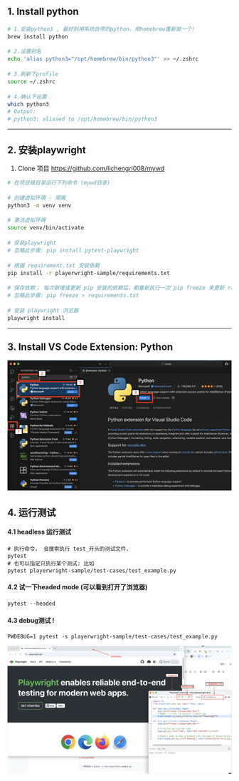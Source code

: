 ## 1. Install python

``` sh
# 1.安装python3 , 最好别用系统自带的python，用homebrew重新装一个!
brew install python

# 2.设置别名
echo 'alias python3="/opt/homebrew/bin/python3"' >> ~/.zshrc

# 3.刷新下profile
source ~/.zshrc

# 4.确认下设置
which python3
# Output: 
# python3: aliased to /opt/homebrew/bin/python3
```
--------------------------------------------------------------------


## 2. 安装playwright

1. Clone 项目 https://github.com/lichengri008/mywd


```sh
# 在项目根目录运行下列命令 (mywd目录)

# 创建虚拟环境 - 隔离
python3 -m venv venv

# 激活虚拟环境
source venv/bin/activate

# 安装playwright
# 忽略此步骤: pip install pytest-playwright

# 根据 requirement.txt 安装依赖
pip install -r playerwright-sample/requirements.txt

# 保存依赖； 每次新增或更新 pip 安装的依赖后，都重新执行一次 pip freeze 来更新 requirements.txt。
# 忽略此步骤: pip freeze > requirements.txt

# 安装 playwright 浏览器
playwright install

```

----------------------------------------------------------------------

## 3. Install VS Code Extension: Python
![Debug](../../docs/images/ext.jpg)

## 4. 运行测试

#### 4.1 headless 运行测试

```
# 执行命令， 会搜索执行 test_开头的测试文件，
pytest
# 也可以指定只执行某个测试: 比如 
pytest playerwright-sample/test-cases/test_example.py
```

#### 4.2 试一下headed mode (可以看到打开了浏览器)

```
pytest --headed
```

#### 4.3 debug测试 !
```
PWDEBUG=1 pytest -s playerwright-sample/test-cases/test_example.py
```

![Debug](../../docs/images/debug.png)
